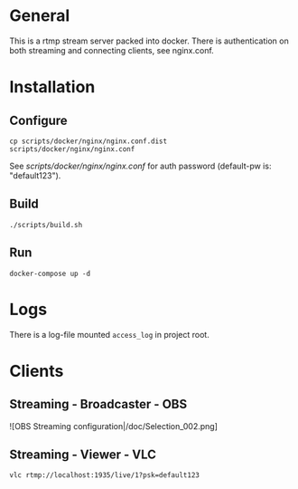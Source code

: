 # General
This is a rtmp stream server packed into docker.
There is authentication on both streaming and connecting clients, see nginx.conf.

# Installation
## Configure
```
cp scripts/docker/nginx/nginx.conf.dist scripts/docker/nginx/nginx.conf
```

See *scripts/docker/nginx/nginx.conf* for auth password (default-pw is: "default123"). 

## Build
```
./scripts/build.sh
```

## Run
```
docker-compose up -d
```

# Logs
There is a log-file mounted `access_log` in project root.

# Clients
## Streaming - Broadcaster -  OBS
![OBS Streaming configuration|/doc/Selection_002.png]

## Streaming - Viewer - VLC
```
vlc rtmp://localhost:1935/live/1?psk=default123
```